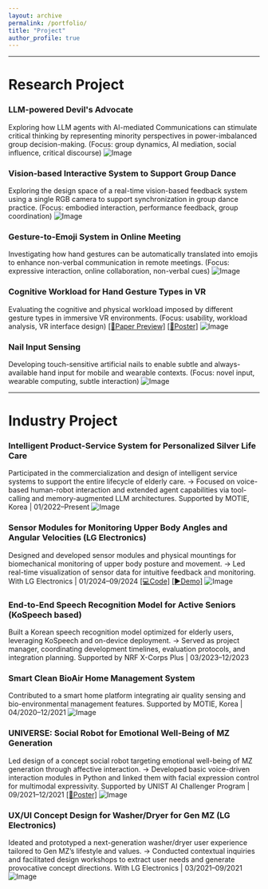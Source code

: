 ```yaml
---
layout: archive
permalink: /portfolio/
title: "Project"
author_profile: true
---
```


---
# Research Project
### LLM-powered Devil's Advocate
Exploring how LLM agents with AI-mediated Communications can stimulate critical thinking by representing minority perspectives in power-imbalanced group decision-making.
(Focus: group dynamics, AI mediation, social influence, critical discourse)
![Image](/files/devil.png)

### Vision-based Interactive System to Support Group Dance
Exploring the design space of a real-time vision-based feedback system using a single RGB camera to support synchronization in group dance practice.
(Focus: embodied interaction, performance feedback, group coordination)
![Image](/files/groupDance.png)

### Gesture-to-Emoji System in Online Meeting
Investigating how hand gestures can be automatically translated into emojis to enhance non-verbal communication in remote meetings.
(Focus: expressive interaction, online collaboration, non-verbal cues)
![Image](/files/neas.png)

### Cognitive Workload for Hand Gesture Types in VR
Evaluating the cognitive and physical workload imposed by different gesture types in immersive VR environments.
(Focus: usability, workload analysis, VR interface design) [[📄Paper Preview]](/files/handPaper.pdf) [[🎨Poster]](/files/handPoster.pdf)
![Image](/files/hand.PNG)

### Nail Input Sensing
Developing touch-sensitive artificial nails to enable subtle and always-available hand input for mobile and wearable contexts.
(Focus: novel input, wearable computing, subtle interaction)
![Image](/files/nailz.png)

---

# Industry Project
### Intelligent Product-Service System for Personalized Silver Life Care
Participated in the commercialization and design of intelligent service systems to support the entire lifecycle of elderly care.
→ Focused on voice-based human-robot interaction and extended agent capabilities via tool-calling and memory-augmented LLM architectures.
Supported by MOTIE, Korea | 01/2022–Present
![Image](/files/lemmy.png)

### Sensor Modules for Monitoring Upper Body Angles and Angular Velocities (LG Electronics)
Designed and developed sensor modules and physical mountings for biomechanical monitoring of upper body posture and movement.
→ Led real-time visualization of sensor data for intuitive feedback and monitoring.
With LG Electronics | 01/2024–09/2024
[[💻Code]](https://github.com/Soohwan-Lee/angleVis_UNIST) [[▶️Demo]](https://www.youtube.com/watch?v=MeMjjTlP74M)
![Image](/files/sensorModule.png)

### End-to-End Speech Recognition Model for Active Seniors (KoSpeech based)
Built a Korean speech recognition model optimized for elderly users, leveraging KoSpeech and on-device deployment.
→ Served as project manager, coordinating development timelines, evaluation protocols, and integration planning.
Supported by NRF X-Corps Plus | 03/2023–12/2023

### Smart Clean BioAir Home Management System
Contributed to a smart home platform integrating air quality sensing and bio-environmental management features.
Supported by MOTIE, Korea | 04/2020–12/2021
![Image](/files/)

### UNIVERSE: Social Robot for Emotional Well-Being of MZ Generation
Led design of a concept social robot targeting emotional well-being of MZ generation through affective interaction.
→ Developed basic voice-driven interaction modules in Python and linked them with facial expression control for multimodal expressivity.
Supported by UNIST AI Challenger Program | 09/2021–12/2021 [[🎨Poster]](/files/AICP_Poster.pdf)
![Image](/files/universe.png)

### UX/UI Concept Design for Washer/Dryer for Gen MZ (LG Electronics)
Ideated and prototyped a next-generation washer/dryer user experience tailored to Gen MZ’s lifestyle and values.
→ Conducted contextual inquiries and facilitated design workshops to extract user needs and generate provocative concept directions.
With LG Electronics | 03/2021–09/2021
![Image](/files/washtower.png)
